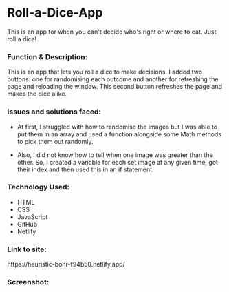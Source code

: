 # Roll-a-Dice-App
 This is an app for when you can't decide who's right or where to eat. Just roll a dice!
 
 <h3>Function & Description:</h3>
This is an app that lets you roll a dice to make decisions. I added two buttons: one for randomising each outcome and another for refreshing the page and reloading the window. This second button refreshes the page and makes the dice alike.

<h3>Issues and solutions faced:</h3>

- At first, I struggled with how to randomise the images but I was able to put them in an array and used a function alongside some Math methods to pick them out randomly.

- Also, I did not know how to tell when one image was greater than the other. So, I created a variable for each set image at any given time, got their index and then used this in an if statement. 


<h3>Technology Used:</h3>

- HTML
- CSS
- JavaScript
- GitHub
- Netlify

<h3>Link to site:</h3>
https://heuristic-bohr-f94b50.netlify.app/

<h3>Screenshot:</h3>

